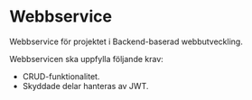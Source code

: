 # Webbservice
Webbservice för projektet i Backend-baserad webbutveckling.

Webbservicen ska uppfylla följande krav:
* CRUD-funktionalitet.
* Skyddade delar hanteras av JWT.

